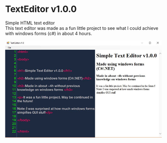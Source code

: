 # TextEditor v1.0.0
Simple HTML text editor <br/>
This text editor was made as a fun little project to see what I could achieve with 
windows forms (c#) in about 4 hours. 

![Text Editor Image](https://github.com/weras2/TextEditor/blob/master/TextEditor.JPG?raw=true)

